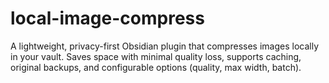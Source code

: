 # local-image-compress
A lightweight, privacy-first Obsidian plugin that compresses images locally in your vault. Saves space with minimal quality loss, supports caching, original backups, and configurable options (quality, max width, batch).
